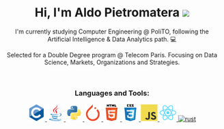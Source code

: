 <h1 align="center">Hi, I'm Aldo Pietromatera <img src="https://media.giphy.com/media/hvRJCLFzcasrR4ia7z/giphy.gif" width="35"></h1>
<p align="center"> I'm currently studying Computer Engineering @ PoliTO, following the Artificial Intelligence & Data Analytics path. 💻 </p>
<p align="center"> Selected for a Double Degree program @ Telecom Paris. Focusing on Data Science, Markets, Organizations and Strategies. </p>
<br>

<!-- LANGUAGES AND TOOLS  -->
<span align = "center" >
<h3>Languages and Tools:</h3>
<p>
  <a href="https://www.cprogramming.com/" target="_blank"
    rel="noreferrer"> <img src="https://raw.githubusercontent.com/devicons/devicon/master/icons/c/c-original.svg"
      alt="c" width="40" height="40" title="C" /> </a>
         <a href="https://www.java.com" target="_blank" rel="noreferrer"> <img
      src="https://raw.githubusercontent.com/devicons/devicon/master/icons/java/java-original.svg" alt="java" width="40"
      height="40" title="Java" /> </a>  
  <a href="https://www.python.org" target="_blank" rel="noreferrer"> <img
      src="https://raw.githubusercontent.com/devicons/devicon/master/icons/python/python-original.svg" alt="python"
      width="40" height="40" title="Python" /> </a>
      <a href="https://pytorch.org/" target="_blank" rel="noreferrer"> <img
      src="https://raw.githubusercontent.com/devicons/devicon/master/icons/pytorch/pytorch-original.svg" alt="pytorch"
      width="40" height="40" title="Pytorch" /> </a>
   <a href="https://www.w3.org/html/" target="_blank" rel="noreferrer"> <img
      src="https://raw.githubusercontent.com/devicons/devicon/master/icons/html5/html5-original-wordmark.svg"
      alt="html5" width="40" height="40" title="HTML5" /> </a>
        <a href="https://www.w3schools.com/css/" target="_blank"
    rel="noreferrer"> <img
      src="https://raw.githubusercontent.com/devicons/devicon/master/icons/css3/css3-original-wordmark.svg" alt="css3"
      width="40" height="40" title="CSS" /> </a> 
         <a href="https://developer.mozilla.org/en-US/docs/Web/JavaScript" target="_blank"
    rel="noreferrer"> <img
      src="https://raw.githubusercontent.com/devicons/devicon/master/icons/javascript/javascript-original.svg"
      alt="javascript" width="40" height="40" title="JavaScript" /> </a> 
        <a href="https://reactjs.org" target="_blank"
    rel="noreferrer"> <img
      src="https://github.com/devicons/devicon/blob/master/icons/react/react-original.svg"
      alt="react" width="40" height="40" title="React" /> </a>
      <a href="https://www.rust-lang.org/" target="_blank"
    rel="noreferrer"> <img
      src="http://rust-lang.org/logos/rust-logo-64x64.png"
      alt="rust" width="40" height="40" title="Rust" /> </a>   
  </p>
 </span>
<br>
